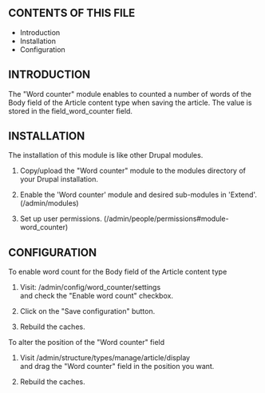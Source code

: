 CONTENTS OF THIS FILE
--------------------- 

 * Introduction
 * Installation
 * Configuration

INTRODUCTION
------------

The "Word counter" module enables to counted a number of words of the Body field of the Article content type when saving the article. The value is stored in the field_word_counter field.

INSTALLATION
------------

The installation of this module is like other Drupal modules.

 1. Copy/upload the "Word counter" module to the modules directory of your Drupal
   installation.

 2. Enable the 'Word counter' module and desired sub-modules in 'Extend'.
   (/admin/modules)

 3. Set up user permissions. (/admin/people/permissions#module-word_counter)


CONFIGURATION
-------------

To enable word count for the Body field of the Article content type 
 
 1. Visit: /admin/config/word_counter/settings  
   and check the "Enable word count" checkbox.

 2. Click on the "Save configuration" button.

 3. Rebuild the caches.

To alter the position of the "Word counter" field  
 
 1. Visit /admin/structure/types/manage/article/display  
   and drag the "Word counter" field in the position you want.

 2. Rebuild the caches.

